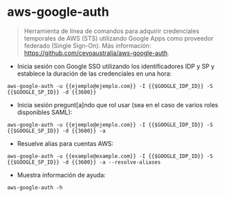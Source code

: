 # aws-google-auth

> Herramienta de línea de comandos para adquirir credenciales temporales de AWS (STS) utilizando Google Apps como proveedor federado (Single Sign-On).
> Más información: <https://github.com/cevoaustralia/aws-google-auth>.
- Inicia sesión con Google SSO utilizando los identificadores IDP y SP y establece la duración de las credenciales en una hora:

`aws-google-auth -u {{ejemplo@ejemplo.com}} -I {{$GOOGLE_IDP_ID}} -S {{$GOOGLE_SP_ID}} -d {{3600}}`

- Inicia sesión pregunt[a]ndo que rol usar (sea en el caso de varios roles disponibles SAML):

`aws-google-auth -u {{ejemplo@ejemplo.com}} -I {{$GOOGLE_IDP_ID}} -S {{$GOOGLE_SP_ID}} -d {{3600}} -a`

- Resuelve alias para cuentas AWS:

`aws-google-auth -u {{example@example.com}} -I {{$GOOGLE_IDP_ID}} -S {{$GOOGLE_SP_ID}} -d {{3600}} -a --resolve-aliases`

- Muestra información de ayuda:

`aws-google-auth -h`
